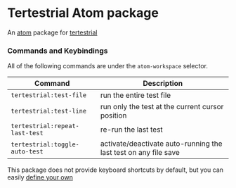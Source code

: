 # Tertestrial Atom package

An [atom](https://atom.io/) package for [tertestrial](https://github.com/Originate/tertestrial-server)

### Commands and Keybindings

All of the following commands are under the `atom-workspace` selector.

|Command|Description|
|-------|-----------|
|`tertestrial:test-file`|run the entire test file|
|`tertestrial:test-line`|run only the test at the current cursor position|
|`tertestrial:repeat-last-test`|re-run the last test|
|`tertestrial:toggle-auto-test`|activate/deactivate auto-running the last test on any file save|

This package does not provide keyboard shortcuts by default, but you can easily [define your own](http://flight-manual.atom.io/using-atom/sections/basic-customization/#customizing-keybindings)
